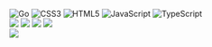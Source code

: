 ![Go](https://img.shields.io/badge/go-%2300ADD8.svg?style=for-the-badge&logo=go&logoColor=white&color=%23151515) ![CSS3](https://img.shields.io/badge/css3-%231572B6.svg?style=for-the-badge&logo=css3&logoColor=white&color=%23151515) ![HTML5](https://img.shields.io/badge/html5-%23E34F26.svg?style=for-the-badge&logo=html5&logoColor=white&color=%23151515) ![JavaScript](https://img.shields.io/badge/javascript-%23323330.svg?style=for-the-badge&logo=javascript&logoColor=white&color=%23151515) ![TypeScript](https://img.shields.io/badge/typescript-%23007ACC.svg?style=for-the-badge&logo=typescript&logoColor=white&color=black)<br/>
![](https://github-readme-stats.vercel.app/api?username=liptaciak&theme=dark&hide_border=true&include_all_commits=true&count_private=true)
![](https://github-readme-streak-stats.herokuapp.com/?user=liptaciak&theme=dark&hide_border=true)
![](https://github-readme-stats.vercel.app/api/top-langs/?username=liptaciak&theme=dark&hide_border=true&include_all_commits=true&count_private=true&layout=compact)
![](https://github-contributor-stats.vercel.app/api?username=liptaciak&hide_border=true&limit=5&theme=dark&combine_all_yearly_contributions=true)<br/>
[![](https://visitcount.itsvg.in/api?id=liptaciak&icon=8&color=12)](https://visitcount.itsvg.in)
